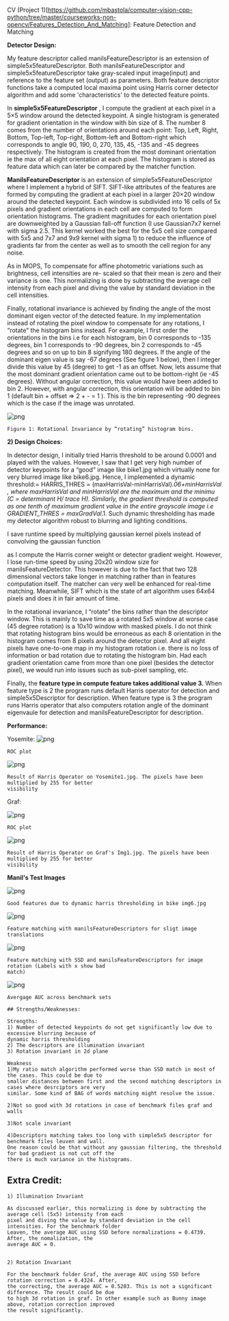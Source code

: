 CV (Project 1)[https://github.com/mbastola/computer-vision-cpp-python/tree/master/courseworks-non-opencv/Features_Detection_And_Matching]: Feature Detection and Matching

**Detector Design:**

My feature descriptor called manilsFeatureDescriptor is an extension of simple5x5featureDescriptor.
Both manilsFeatureDescriptor and simple5x5featureDescriptor take gray-scaled input image(input) and
reference to the feature set (output) as parameters. Both feature descriptor functions take a computed
local maxima point using Harris corner detector algorithm and add some 'characteristics' to the detected
feature points.

In **simple5x5FeatureDescriptor** , I compute the gradient at each pixel in a 5×5 window around the
detected keypoint. A single histogram is generated for gradient orientation in the window with bin size
of 8. The number 8 comes from the number of orientations around each point: Top, Left, Right,
Bottom, Top-left, Top-right, Bottom-left and Bottom-right which corresponds to angle 90, 190, 0, 270,
135, 45, -135 and -45 degrees respectively. The histogram is created from the most dominant
orientation ie the max of all eight orientation at each pixel. The histogram is stored as feature data
which can later be compared by the matcher function.

**ManilsFeatureDescriptor** is an extension of simple5x5FeatureDescriptor where I implement a hybrid
of SIFT. SIFT-like attributes of the features are formed by computing the gradient at each pixel in a
larger 20×20 window around the detected keypoint. Each window is subdivided into 16 cells of 5x
pixels and gradient orientations in each cell are computed to form orientation histograms. The gradient
magnitudes for each orientation pixel are downweighted by a Gaussian fall-off function (I use
Gaussian7x7 kernel with sigma 2.5. This kernel worked the best for the 5x5 cell size compared with
5x5 and 7x7 and 9x9 kernel with sigma 1) to reduce the influence of gradients far from the center as
well as to smooth the cell region for any noise.

As in MOPS, To compensate for affine photometric variations such as brightness, cell intensities are re-
scaled so that their mean is zero and their variance is one. This normalizing is done by subtracting the
average cell intensity from each pixel and diving the value by standard deviation in the cell intensities.

Finally, rotational invariance is achieved by finding the angle of the most dominant eigen vector of the
detected feature. In my implementation instead of rotating the pixel window to compensate for any
rotations, I “rotate” the histogram bins instead. For example, I first order the orientations in the bins i.e
for each histogram, bin 0 corresponds to -135 degrees, bin 1 corresponds to -90 degrees, bin 2
corresponds to -45 degrees and so on up to bin 8 signifying 180 degrees. If the angle of the dominant
eigen value is say -67 degrees (See figure 1 below), then I integer divide this value by 45 (degree) to
get -1 as an offset. Now, lets assume that the most dominant gradient orientation came out to be
bottom-right (ie -45 degrees). Without angular correction, this value would have been added to bin 2.
However, with angular correction, this orientation will be added to bin 1 (default bin + offset => 2 + -
= 1 ). This is the bin representing -90 degrees which is the case if the image was unrotated.

![png](https://github.com/mbastola/computer-vision-cpp-python/blob/master/courseworks-non-opencv/Features_Detection_And_Matching/imgs/img1.png)
```
Figure 1: Rotational Invariance by “rotating” histogram bins.
```
**2) Design Choices:**

In detector design, I initially tried Harris threshold to be around 0.0001 and played with the values.
However, I saw that I get very high number of detector keypoints for a “good” image like bike1.jpg
which virtually none for very blurred image like bike6.jpg. Hence, I implemented a dynamic
threshold:= HARRIS_THRES = (maxHarrisVal-minHarrisVal)*.06+minHarrisVal , where
maxHarrisVal and minHarrisVal are the maximum and the minimu (C = determinant H/ trace H).
Similarly, the gradient threshold is computed as one tenth of maximum gradient value in the entire
grayscale image i.e GRADIENT_THRES = maxGradVal*.1. Such dynamic thresholding has made my
detector algorithm robust to blurring and lighting conditions.

I save runtime speed by multiplying gaussian kernel pixels instead of convolving the gaussian function


as I compute the Harris corner weight or detector gradient weight. However, I lose run-time speed by
using 20x20 window size for manilsFeatureDetector. This however is due to the fact that two 128
dimensional vectors take longer in matching rather than in features computation itself. The matcher can
very well be enhanced for real-time matching. Meanwhile, SIFT which is the state of art algorithm uses
64x64 pixels and does it in fair amount of time.

In the rotational invariance, I “rotate” the bins rather than the descriptor window. This is mainly to save
time as a rotated 5x5 window at worse case (45 degree rotation) is a 10x10 window with masked
pixels. I do not think that rotating histogram bins would be erroneous as each 8 orientation in the
histogram comes from 8 pixels around the detector pixel. And all eight pixels have one-to-one map in
my histogram rotation i.e. there is no loss of information or bad rotation due to rotating the histogram
bin. Had each gradient orientation came from more than one pixel (besides the detector pixel), we
would run into issues such as sub-pixel sampling, etc.

Finally, the **feature type in compute feature takes additional value 3.** When feature type is 2 the
program runs default Harris operator for detection and simple5x5Descriptor for description. When
feature type is 3 the program runs Harris operator that also computers rotation angle of the dominant
eigenvaule for detection and manilsFeatureDescriptor for description.

**Performance:**

Yosemite:
![png](https://github.com/mbastola/computer-vision-cpp-python/blob/master/courseworks-non-opencv/Features_Detection_And_Matching/imgs/plot.roc.yose.png)
```
ROC plot
```
![png](https://github.com/mbastola/computer-vision-cpp-python/blob/master/courseworks-non-opencv/Features_Detection_And_Matching/imgs/harris_yose.png)

```
Result of Harris Operator on Yosemite1.jpg. The pixels have been multiplied by 255 for better
visibility
```
Graf:

![png](https://github.com/mbastola/computer-vision-cpp-python/blob/master/courseworks-non-opencv/Features_Detection_And_Matching/imgs/plot.roc.graf.png)
```
ROC plot
```
![png](https://github.com/mbastola/computer-vision-cpp-python/blob/master/courseworks-non-opencv/Features_Detection_And_Matching/imgs/harris_graf.png)
```
Result of Harris Operator on Graf's Img1.jpg. The pixels have been multiplied by 255 for better
visibility
```
**Manil's Test Images**

![png](https://github.com/mbastola/computer-vision-cpp-python/blob/master/courseworks-non-opencv/Features_Detection_And_Matching/imgs/test1.png)
```
Good features due to dynamic harris thresholding in bike img6.jpg
```
![png](https://github.com/mbastola/computer-vision-cpp-python/blob/master/courseworks-non-opencv/Features_Detection_And_Matching/imgs/feature_matching1.png)
```
Feature matching with manilsFeatureDescriptors for sligt image translations
```
![png](https://github.com/mbastola/computer-vision-cpp-python/blob/master/courseworks-non-opencv/Features_Detection_And_Matching/imgs/feature_matching2.png)
```
Feature matching with SSD and manilsFeatureDescriptors for image rotation (Labels with x show bad
match)
```
![png](https://github.com/mbastola/computer-vision-cpp-python/blob/master/courseworks-non-opencv/Features_Detection_And_Matching/imgs/avg_auc.png)
```
Avergage AUC across benchmark sets
```
```
## Strengths/Weaknesses:
```
```
Strengths:
1) Number of detected keypoints do not get significantly low due to excessive blurring because of
dynamic harris thresholding
2) The descriptors are illumination invariant
3) Rotation invariant in 2d plane
```

```
Weakness
1)My ratio match algorithm performed worse than SSD match in most of the cases. This could be due to
smaller distances between first and the second matching descriptors in cases where desrciptors are very
similar. Some kind of BAG of words matching might resolve the issue.

2)Not so good with 3d rotations in case of benchmark files graf and walls

3)Not scale invariant

4)Descriptors matching takes too long with simple5x5 descriptor for benchmark files leuven and wall.
One reason could be that without any gaussian filtering, the threshold for bad gradient is not cut off the
there is much variance in the histograms.
```

## Extra Credit:

```
1) Illumination Invariant

As discussed earlier, this normalizing is done by subtracting the average cell (5x5) intensity from each
pixel and diving the value by standard deviation in the cell intensities. For the benchmark folder
Leaven, the average AUC using SSD before normalizations = 0.4739. After, the nomalization, the
average AUC = 0.


2) Rotation Invariant

For the benchmark folder Graf, the average AUC using SSD before rotation correction = 0.4324. After,
the correcting, the average AUC = 0.5203. This is not a significant difference. The result could be due
to high 3d rotation in graf. In other example such as Bunny image above, rotation correction improved
the result significantly.

```

